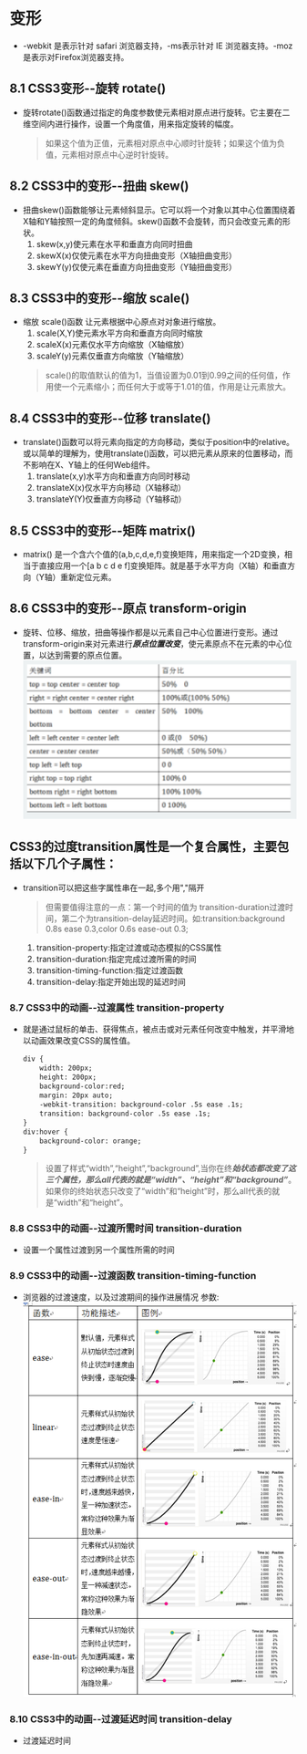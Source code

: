 # 变形

- -webkit 是表示针对 safari 浏览器支持，-ms表示针对 IE 浏览器支持。-moz是表示对Firefox浏览器支持。

## 8.1 CSS3变形--旋转 rotate()

- 旋转rotate()函数通过指定的角度参数使元素相对原点进行旋转。它主要在二维空间内进行操作，设置一个角度值，用来指定旋转的幅度。  
    > 如果这个值为正值，元素相对原点中心顺时针旋转；如果这个值为负值，元素相对原点中心逆时针旋转。


## 8.2 CSS3中的变形--扭曲 skew()

- 扭曲skew()函数能够让元素倾斜显示。它可以将一个对象以其中心位置围绕着X轴和Y轴按照一定的角度倾斜。skew()函数不会旋转，而只会改变元素的形状。
    1. skew(x,y)使元素在水平和垂直方向同时扭曲
    2. skewX(x)仅使元素在水平方向扭曲变形（X轴扭曲变形）
    3. skewY(y)仅使元素在垂直方向扭曲变形（Y轴扭曲变形）


## 8.3 CSS3中的变形--缩放 scale()

- 缩放 scale()函数 让元素根据中心原点对对象进行缩放。
    1. scale(X,Y)使元素水平方向和垂直方向同时缩放
    2. scaleX(x)元素仅水平方向缩放（X轴缩放）
    3. scaleY(y)元素仅垂直方向缩放（Y轴缩放）
    >  scale()的取值默认的值为1，当值设置为0.01到0.99之间的任何值，作用使一个元素缩小；而任何大于或等于1.01的值，作用是让元素放大。


## 8.4 CSS3中的变形--位移 translate()

- translate()函数可以将元素向指定的方向移动，类似于position中的relative。或以简单的理解为，使用translate()函数，可以把元素从原来的位置移动，而不影响在X、Y轴上的任何Web组件。
    1. translate(x,y)水平方向和垂直方向同时移动
    2. translateX(x)仅水平方向移动（X轴移动）
    3. translateY(Y)仅垂直方向移动（Y轴移动）


## 8.5 CSS3中的变形--矩阵 matrix()

- matrix() 是一个含六个值的(a,b,c,d,e,f)变换矩阵，用来指定一个2D变换，相当于直接应用一个[a b c d e f]变换矩阵。就是基于水平方向（X轴）和垂直方向（Y轴）重新定位元素。



## 8.6 CSS3中的变形--原点 transform-origin

- 旋转、位移、缩放，扭曲等操作都是以元素自己中心位置进行变形。通过transform-origin来对元素进行***原点位置改变***，使元素原点不在元素的中心位置，以达到需要的原点位置。
    ![alt 图标](transform.png)



## CSS3的过度transition属性是一个复合属性，主要包括以下几个子属性：

- transition可以把这些字属性串在一起,多个用","隔开
    > 但需要值得注意的一点：第一个时间的值为 transition-duration过渡时间，第二个为transition-delay延迟时间。如:transition:background 0.8s ease 0.3,color 0.6s ease-out 0.3;
    1. transition-property:指定过渡或动态模拟的CSS属性
    2. transition-duration:指定完成过渡所需的时间
    3. transition-timing-function:指定过渡函数
    4. transition-delay:指定开始出现的延迟时间


### 8.7 CSS3中的动画--过渡属性 transition-property

- 就是通过鼠标的单击、获得焦点，被点击或对元素任何改变中触发，并平滑地以动画效果改变CSS的属性值。
    ```
    div {
        width: 200px;
        height: 200px;
        background-color:red;
        margin: 20px auto;
        -webkit-transition: background-color .5s ease .1s;
        transition: background-color .5s ease .1s;
    }
    div:hover {
        background-color: orange;
    }
    ```
    > 设置了样式“width”,“height”,“background”,当你在终***始状态都改变了这三个属性，那么all代表的就是“width”、“height”和“background”***。如果你的终始状态只改变了“width”和“height”时，那么all代表的就是“width”和“height”。


### 8.8 CSS3中的动画--过渡所需时间 transition-duration

- 设置一个属性过渡到另一个属性所需的时间





### 8.9 CSS3中的动画--过渡函数 transition-timing-function

- 浏览器的过渡速度，以及过渡期间的操作进展情况
    参数:  
    ![alt 图标](transition-timing-function.jpg)


### 8.10 CSS3中的动画--过渡延迟时间 transition-delay

- 过渡延迟时间
